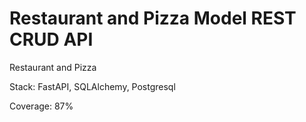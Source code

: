 # Restaurant and Pizza Model REST CRUD API
Restaurant and Pizza

Stack: FastAPI, SQLAlchemy, Postgresql

Coverage: 87%

